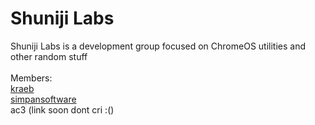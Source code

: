 # Shuniji Labs
Shuniji Labs is a development group focused on ChromeOS utilities and other random stuff<br />
<br />
Members: <br />
[kraeb](https://github.com/DyingHynixMLC) <br />
[simpansoftware](https://github.com/simpansoftware) <br />
ac3 (link soon dont cri :()
